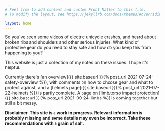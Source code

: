 ```yaml
---
# Feel free to add content and custom Front Matter to this file.
# To modify the layout, see https://jekyllrb.com/docs/themes/#overriding-theme-defaults

layout: home
---
```


So you've seen some videos of electric unicycle crashes, and heard about broken
ribs and shoulders and other serious injuries. What kind of protective gear
do you need to stay safe and how do you keep this from happening to you?

This website is just a collection of my notes on these issues. I hope it's
helpful.

Currently there's [an overview]({{ site.baseurl }}{% post_url
2021-07-24-safety-overview %}), with comments on how to choose gear and what to
protect against, and a [helmets page]({{ site.baseurl }}{% post_url
2021-07-22-helmets %}) is partly complete. A page on [limb/torso impact
protection]({{ site.baseurl }}{% post_url 2021-09-24-limbs %}) is coming
together but still a bit messy.

**Disclaimer: This site is a work in progress. Relevant information is probably
missing and some details may even be incorrect. Take these recommendations with
a grain of salt.**
